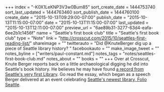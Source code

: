 +++
index = "-K0X1LeKNP3V3w0Bum85"
sort_create_date = 1444753740
sort_last_updated = 1444763460
sort_publish_date = 1444760100
create_date = "2015-10-13T09:29:00-07:00"
publish_date = "2015-10-13T11:15:00-07:00"
date = "2015-10-13T11:15:00-07:00"
last_updated = "2015-10-13T12:11:00-07:00"
preview_url = "6ae89b31-3277-63d4-eafa-6ee2b1c1456f"
name = "Seattle's first book club"
title = "Seattle's first book club"
type = "Note"
link = "http://crosscut.com/2015/10/seattles-first-reading-list/"
shareimage = ""
twitterauto = "Did @KnuteBerger dig up a piece of Seattle library history? "
facebookauto = ""
make_image_tweet = ""
notes_byline = ["writers/paul-constant.md"]
notes_tags = "notes/seattles-first-book-club.md"
notes_about = ""
books = ""
+++
Over at Crosscut, Knute Berger reports back on a little archaeological digging he did into Seattle's book history. He believes he may have found [a record from Seattle's very first Library](http://crosscut.com/2015/10/seattles-first-reading-list/). Go read the essay, which began as a speech Berger delivered at an event celebrating [Seattle's newest library, Folio Seattle](http://seattlereviewofbooks.com/notes/2015/09/24/opening-the-folio/). 